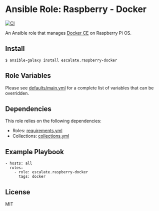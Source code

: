 # Ansible Role: Raspberry - Docker

[![CI](https://github.com/escalate/ansible-raspberry-docker/actions/workflows/ci.yml/badge.svg?event=push)](https://github.com/escalate/ansible-raspberry-docker/actions/workflows/ci.yml)

An Ansible role that manages [Docker CE](https://www.docker.com) on Raspberry Pi OS.

## Install

```
$ ansible-galaxy install escalate.raspberry-docker
```

## Role Variables

Please see [defaults/main.yml](https://github.com/escalate/ansible-raspberry-docker/blob/master/defaults/main.yml) for a complete list of variables that can be overridden.

## Dependencies

This role relies on the following dependencies:

* Roles: [requirements.yml](https://github.com/escalate/ansible-raspberry-docker/blob/master/requirements.yml)
* Collections: [collections.yml](https://github.com/escalate/ansible-raspberry-docker/blob/master/collections.yml)

## Example Playbook

```
- hosts: all
  roles:
    - role: escalate.raspberry-docker
      tags: docker
```

## License

MIT
